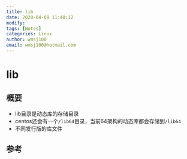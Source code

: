 ```yaml
---
title: lib
date: 2020-04-08 11:40:12
modify: 
tags: [Notes]
categories: Linux
author: wmsj100
email: wmsj100@hotmail.com
---
```


# lib

## 概要

- lib目录是动态库的存储目录
- centos还会有一个`/lib64`目录，当前64架构的动态库都会存储到`/lib64`
- 不同发行版的库文件
## 参考

